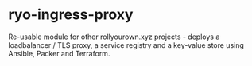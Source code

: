 # ryo-ingress-proxy

Re-usable module for other rollyourown.xyz projects - deploys a loadbalancer / TLS proxy, a service registry and a key-value store using Ansible, Packer and Terraform.
